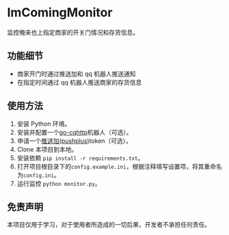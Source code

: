 # ImComingMonitor

监控俺来也上指定商家的开关门情况和存货信息。

## 功能细节

- 商家开门时通过推送加和 qq 机器人推送通知
- 在指定时间通过 qq 机器人推送商家的存货信息

## 使用方法

1. 安装 Python 环境。
2. 安装并配置一个[go-cqhttp](https://github.com/Mrs4s/go-cqhttp)机器人（可选）。
3. 申请一个[推送加(pushplus)](http://www.pushplus.plus/)token（可选）。
4. Clone 本项目到本地。
5. 安装依赖 `pip install -r requirements.txt`。
6. 打开项目根目录下的`config.example.ini`，根据注释填写设置项，将其重命名为`config.ini`。
7. 运行监控 `python monitor.py`。

## 免责声明

本项目仅用于学习，对于使用者所造成的一切后果，开发者不承担任何责任。

